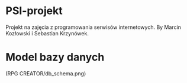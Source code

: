 # PSI-projekt
Projekt na zajęcia z programowania serwisów internetowych. 
By Marcin Kozłowski i Sebastian Krzynówek.

# Model bazy danych
(RPG CREATOR/db_schema.png)

